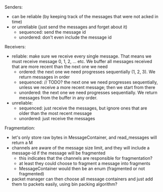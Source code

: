 Senders: 
- can be reliable (by keeping track of the messages that were not acked in time)
- or unreliable (just send the messages and forget about it)
  - sequenced: send the message id
  - unordered: don't even include the message id


Receivers:
- reliable: make sure we receive every single message. That means we must receive message 0, 1, 2, ... etc. We buffer all
  messages received that are more recent than the next one we need
  - ordered: the next one we need progresses sequentially (1, 2, 3). We return messages in order 
  - sequenced: // TODO? the next one we need progresses sequentially, unless we receive a more recent message; then we start from there 
  - unordered: the next one we need progresses sequentially. We return messages from the buffer in any order.
- unreliable:
  - sequenced: just receive the messages, but ignore ones that are older than the most recent message
  - unordered: just receive the messages



Fragmentation:
- let's only store raw bytes in MessageContainer, and read_messages<M> will return a M
- channels are aware of the message size limit, and they will include a message-id if the message will be fragmented
  - this indicates that the channels are responsible for fragmentation?
  - at least they could choose to fragment a message into fragments
  - MessageContainer would then be an enum (fragmented or not fragmented)
- packet manager can then choose all message containers and just add them to packets easily, using bin packing algorithm?